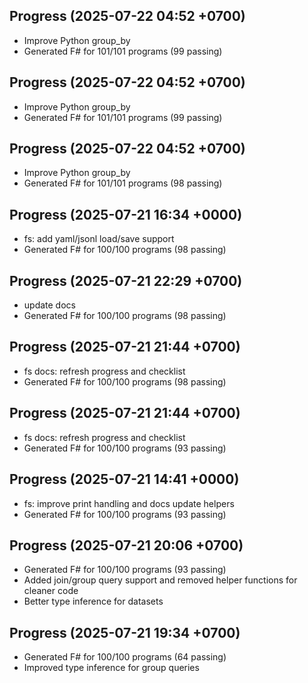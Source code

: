 ## Progress (2025-07-22 04:52 +0700)
- Improve Python group_by
- Generated F# for 101/101 programs (99 passing)

## Progress (2025-07-22 04:52 +0700)
- Improve Python group_by
- Generated F# for 101/101 programs (99 passing)

## Progress (2025-07-22 04:52 +0700)
- Improve Python group_by
- Generated F# for 101/101 programs (98 passing)

## Progress (2025-07-21 16:34 +0000)
- fs: add yaml/jsonl load/save support
- Generated F# for 100/100 programs (98 passing)

## Progress (2025-07-21 22:29 +0700)
- update docs
- Generated F# for 100/100 programs (98 passing)


## Progress (2025-07-21 21:44 +0700)
- fs docs: refresh progress and checklist
- Generated F# for 100/100 programs (98 passing)

## Progress (2025-07-21 21:44 +0700)
- fs docs: refresh progress and checklist
- Generated F# for 100/100 programs (93 passing)

## Progress (2025-07-21 14:41 +0000)
- fs: improve print handling and docs update helpers
- Generated F# for 100/100 programs (93 passing)

## Progress (2025-07-21 20:06 +0700)
- Generated F# for 100/100 programs (93 passing)
- Added join/group query support and removed helper functions for cleaner code
- Better type inference for datasets

## Progress (2025-07-21 19:34 +0700)
- Generated F# for 100/100 programs (64 passing)
- Improved type inference for group queries
